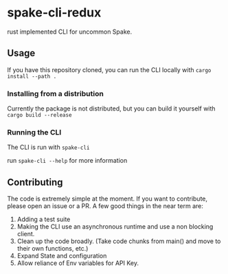 # spake-cli-redux
rust implemented CLI for uncommon Spake. 


## Usage
    
If you have this repository cloned, you can run the CLI  locally with ```cargo install --path .```

### Installing from a distribution
Currently the package is not distributed, but you can build it yourself with ```cargo build --release```

### Running the CLI
The CLI is run with ```spake-cli```

run ```spake-cli --help``` for more information


## Contributing
The code is extremely simple at the moment. If you want to contribute, please open an issue or a PR.
A few good things in the near term are: 
1) Adding a test suite
2) Making the CLI use an asynchronous runtime and use a non blocking client. 
3) Clean up the code broadly. (Take code chunks from main() and move to their own functions, etc.)
4) Expand State and configuration
5) Allow reliance of Env variables for API Key. 